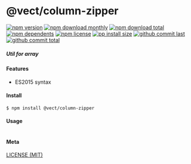 # @vect/column-zipper

[![npm version][badge-npm-version]][url-npm]
[![npm download monthly][badge-npm-download-monthly]][url-npm]
[![npm download total][badge-npm-download-total]][url-npm]
[![npm dependents][badge-npm-dependents]][url-github]
[![npm license][badge-npm-license]][url-npm]
[![pp install size][badge-pp-install-size]][url-pp]
[![github commit last][badge-github-last-commit]][url-github]
[![github commit total][badge-github-commit-count]][url-github]

[//]: <> (Shields)
[badge-npm-version]: https://flat.badgen.net/npm/cell/@vect/column-zipper
[badge-npm-download-monthly]: https://flat.badgen.net/npm/dm/@vect/column-zipper
[badge-npm-download-total]:https://flat.badgen.net/npm/dt/@vect/column-zipper
[badge-npm-dependents]: https://flat.badgen.net/npm/dependents/@vect/column-zipper
[badge-npm-license]: https://flat.badgen.net/npm/license/@vect/column-zipper
[badge-pp-install-size]: https://flat.badgen.net/packagephobia/install/@vect/column-zipper
[badge-github-last-commit]: https://flat.badgen.net/github/last-commit/hoyeungw/vect
[badge-github-commit-count]: https://flat.badgen.net/github/commits/hoyeungw/vect

[//]: <> (Link)
[url-npm]: https://npmjs.org/package/@vect/column-zipper
[url-pp]: https://packagephobia.now.sh/result?p=@vect/column-zipper
[url-github]: https://github.com/hoyeungw/vect

##### Util for array

#### Features

- ES2015 syntax

#### Install
```console
$ npm install @vect/column-zipper
```

#### Usage
```js
```

#### Meta
[LICENSE (MIT)](LICENSE)
